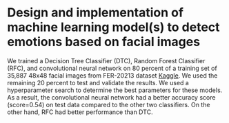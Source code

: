# Design and implementation of machine learning model(s) to detect emotions based on facial images

We trained a Decision Tree Classifier (DTC), Random
Forest Classifier (RFC), and convolutional neural network
on 80 percent of a training set of 35,887 48x48 facial images from FER-20213 dataset [Kaggle](https://www.kaggle.com/datasets/msambare/fer2013). We used the remaining 20 percent to test and validate the results. We used a hyperparameter search to determine the best parameters for these models. As a result, the
convolutional neural network had a better accuracy score
(score=0.54) on test data compared to the other two classifiers. On the other hand, RFC had better performance than
DTC.
